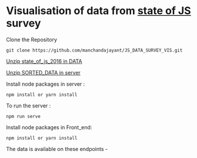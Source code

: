 # Visualisation of data from [state of JS](https://2020.stateofjs.com/en-US/) survey

Clone the Repository 

```
git clone https://github.com/manchandajayant/JS_DATA_SURVEY_VIS.git

```

[Unzip state_of_js_2016 in DATA](https://github.com/manchandajayant/JS_DATA_SURVEY_VIS/tree/master/DATA)

[Unzip SORTED_DATA in server](https://github.com/manchandajayant/JS_DATA_SURVEY_VIS/tree/master/server)

Install node packages in server :
```
npm install or yarn install

```
To run the server :
```
npm run serve

```

Install node packages in Front_end:
```
npm install or yarn install

```

The data is available on these endpoints - 



